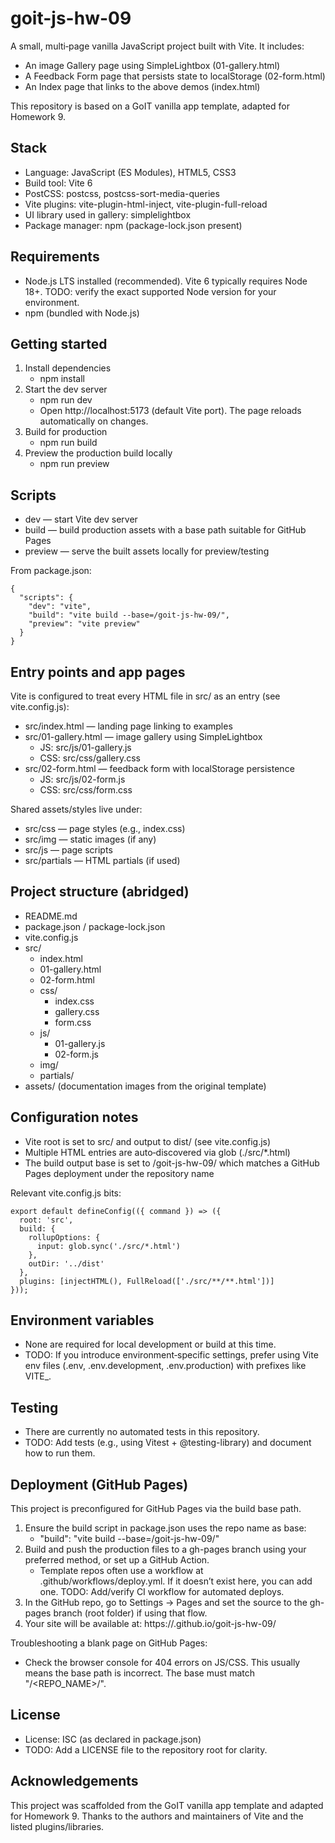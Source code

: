 # goit-js-hw-09

A small, multi‑page vanilla JavaScript project built with Vite. It includes:

- An image Gallery page using SimpleLightbox (01-gallery.html)
- A Feedback Form page that persists state to localStorage (02-form.html)
- An Index page that links to the above demos (index.html)

This repository is based on a GoIT vanilla app template, adapted for Homework 9.


## Stack

- Language: JavaScript (ES Modules), HTML5, CSS3
- Build tool: Vite 6
- PostCSS: postcss, postcss-sort-media-queries
- Vite plugins: vite-plugin-html-inject, vite-plugin-full-reload
- UI library used in gallery: simplelightbox
- Package manager: npm (package-lock.json present)


## Requirements

- Node.js LTS installed (recommended). Vite 6 typically requires Node 18+. TODO: verify the exact supported Node version for your environment.
- npm (bundled with Node.js)


## Getting started

1. Install dependencies
   - npm install
2. Start the dev server
   - npm run dev
   - Open http://localhost:5173 (default Vite port). The page reloads automatically on changes.
3. Build for production
   - npm run build
4. Preview the production build locally
   - npm run preview


## Scripts

- dev — start Vite dev server
- build — build production assets with a base path suitable for GitHub Pages
- preview — serve the built assets locally for preview/testing

From package.json:

```
{
  "scripts": {
    "dev": "vite",
    "build": "vite build --base=/goit-js-hw-09/",
    "preview": "vite preview"
  }
}
```


## Entry points and app pages

Vite is configured to treat every HTML file in src/ as an entry (see vite.config.js):

- src/index.html — landing page linking to examples
- src/01-gallery.html — image gallery using SimpleLightbox
  - JS: src/js/01-gallery.js
  - CSS: src/css/gallery.css
- src/02-form.html — feedback form with localStorage persistence
  - JS: src/js/02-form.js
  - CSS: src/css/form.css

Shared assets/styles live under:

- src/css — page styles (e.g., index.css)
- src/img — static images (if any)
- src/js — page scripts
- src/partials — HTML partials (if used)


## Project structure (abridged)

- README.md
- package.json / package-lock.json
- vite.config.js
- src/
  - index.html
  - 01-gallery.html
  - 02-form.html
  - css/
    - index.css
    - gallery.css
    - form.css
  - js/
    - 01-gallery.js
    - 02-form.js
  - img/
  - partials/
- assets/ (documentation images from the original template)


## Configuration notes

- Vite root is set to src/ and output to dist/ (see vite.config.js)
- Multiple HTML entries are auto‑discovered via glob (./src/*.html)
- The build output base is set to /goit-js-hw-09/ which matches a GitHub Pages deployment under the repository name

Relevant vite.config.js bits:

```
export default defineConfig(({ command }) => ({
  root: 'src',
  build: {
    rollupOptions: {
      input: glob.sync('./src/*.html')
    },
    outDir: '../dist'
  },
  plugins: [injectHTML(), FullReload(['./src/**/**.html'])]
}));
```


## Environment variables

- None are required for local development or build at this time.
- TODO: If you introduce environment‑specific settings, prefer using Vite env files (.env, .env.development, .env.production) with prefixes like VITE_.


## Testing

- There are currently no automated tests in this repository.
- TODO: Add tests (e.g., using Vitest + @testing-library) and document how to run them.


## Deployment (GitHub Pages)

This project is preconfigured for GitHub Pages via the build base path.

1. Ensure the build script in package.json uses the repo name as base:
   - "build": "vite build --base=/goit-js-hw-09/"
2. Build and push the production files to a gh-pages branch using your preferred method, or set up a GitHub Action.
   - Template repos often use a workflow at .github/workflows/deploy.yml. If it doesn’t exist here, you can add one. TODO: Add/verify CI workflow for automated deploys.
3. In the GitHub repo, go to Settings → Pages and set the source to the gh-pages branch (root folder) if using that flow.
4. Your site will be available at: https://<your-username>.github.io/goit-js-hw-09/

Troubleshooting a blank page on GitHub Pages:

- Check the browser console for 404 errors on JS/CSS. This usually means the base path is incorrect. The base must match "/<REPO_NAME>/".


## License

- License: ISC (as declared in package.json)
- TODO: Add a LICENSE file to the repository root for clarity.


## Acknowledgements

This project was scaffolded from the GoIT vanilla app template and adapted for Homework 9. Thanks to the authors and maintainers of Vite and the listed plugins/libraries.
